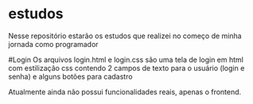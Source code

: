 # estudos
Nesse repositório estarão os estudos que realizei no começo de minha jornada como programador

#Login
Os arquivos login.html e login.css são uma tela de login em html com estilização css contendo 2 campos de texto para o usuário (login e senha) e alguns botões para cadastro

Atualmente ainda não possui funcionalidades reais, apenas o frontend.
